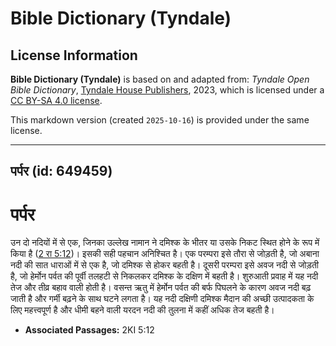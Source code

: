 # Bible Dictionary (Tyndale)

## License Information

**Bible Dictionary (Tyndale)** is based on and adapted from: _Tyndale Open Bible Dictionary_, [Tyndale House Publishers](https://tyndaleopenresources.com/), 2023, which is licensed under a [CC BY-SA 4.0 license](https://creativecommons.org/licenses/by-sa/4.0/legalcode.en).

This markdown version (created `2025-10-16`) is provided under the same license.



--------------------------------

## पर्पर (id: 649459)

पर्पर
=====

उन दो नदियों में से एक, जिनका उल्लेख नामान ने दमिश्क के भीतर या उसके निकट स्थित होने के रूप में किया है ([2 रा 5:12](https://ref.ly/2Kgs5:12))। इसकी सही पहचान अनिश्चित है। एक परम्परा इसे तौरा से जोड़ती है, जो अबाना नदी की सात धाराओं में से एक है, जो दमिश्क से होकर बहती है। दूसरी परम्परा इसे अवज नदी से जोड़ती है, जो हेर्मोन पर्वत की पूर्वी तलहटी से निकलकर दमिश्क के दक्षिण में बहती है। शुरुआती प्रवाह में यह नदी तेज और तीव्र बहाव वाली होती है। वसन्त ऋतु में हेर्मोन पर्वत की बर्फ पिघलने के कारण अवज नदी बढ़ जाती है और गर्मी बढ़ने के साथ घटने लगता है। यह नदी दक्षिणी दमिश्क मैदान की अच्छी उत्पादकता के लिए महत्त्वपूर्ण है और धीमी बहने वाली यरदन नदी की तुलना में कहीं अधिक तेज बहती है।

* **Associated Passages:** 2KI 5:12

